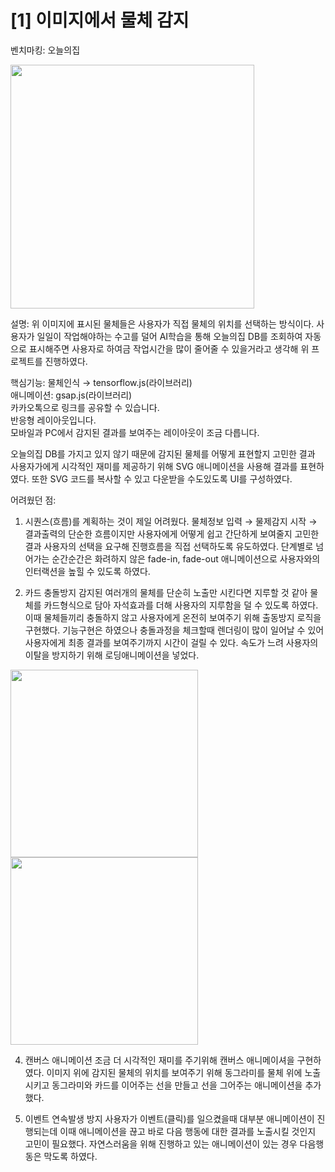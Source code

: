 
<h1>[1] 이미지에서 물체 감지</h1>

벤치마킹: 오늘의집

<img width="390" src="https://user-images.githubusercontent.com/65368411/177924145-2f0abc74-95ed-46c7-88d5-a8296349245e.png">

설명: 위 이미지에 표시된 물체들은 사용자가 직접 물체의 위치를 선택하는 방식이다. 사용자가 일일이 작업해야하는 수고를 덜어 AI학습을 통해 
오늘의집 DB를 조회하여 자동으로 표시해주면 사용자로 하여금 작업시간을 많이 줄어줄 수 있을거라고 생각해 위 프로젝트를 진행하였다.

핵심기능: 물체인식 → tensorflow.js(라이브러리)<br>
애니메이션: gsap.js(라이브러리)<br>
카카오톡으로 링크를 공유할 수 있습니다.<br>
반응형 레이아웃입니다.<br>
모바일과 PC에서 감지된 결과를 보여주는 레이아웃이 조금 다릅니다.<br>

오늘의집 DB를 가지고 있지 않기 때문에 감지된 물체를 어떻게 표현할지 고민한 결과 사용자가에게 시각적인 재미를 제공하기 위해 SVG 애니메이션을 사용해 결과를 표현하였다.
또한 SVG 코드를 복사할 수 있고 다운받을 수도있도록 UI를 구성하였다.

어려웠던 점:
1. 시퀀스(흐름)를 계획하는 것이 제일 어려웠다. 
물체정보 입력 → 물제감지 시작 → 결과출력의 단순한 흐름이지만 사용자에게 어떻게 쉽고 간단하게 보여줄지 고민한 결과 사용자의 선택을 요구해
진행흐름을 직접 선택하도록 유도하였다. 단계별로 넘어가는 순간순간은 화려하지 않은 fade-in, fade-out 애니메이션으로 사용자와의 인터랙션을 높힐 수 있도록 하였다.

2. 카드 충돌방지
감지된 여러개의 물체를 단순히 노출만 시킨다면 지루할 것 같아 물체를 카드형식으로 담아 자석효과를 더해 사용자의 지루함을 덜 수 있도록 하였다.
이때 물체들끼리 충돌하지 않고 사용자에게 온전히 보여주기 위해 출동방지 로직을 구현했다. 기능구현은 하였으나 충돌과정을 체크할때 렌더링이 많이 일어날 수 있어
사용자에게 최종 결과를 보여주기까지 시간이 걸릴 수 있다. 속도가 느려 사용자의 이탈을 방지하기 위해 로딩애니메이션을 넣었다.

<img width="300" src="https://img1.daumcdn.net/thumb/R1280x0/?scode=mtistory2&fname=https%3A%2F%2Fblog.kakaocdn.net%2Fdn%2Fc68y2z%2FbtrEBsQnjzR%2FYwR0XKM0dRPIEMUPn2ghTk%2Fimg.png">
<img width="300" src="https://img1.daumcdn.net/thumb/R1280x0/?scode=mtistory2&fname=https%3A%2F%2Fblog.kakaocdn.net%2Fdn%2Feshv6K%2FbtrEw612wfQ%2FfaBYlx53RinLLHHD9slBzK%2Fimg.png">

4. 캔버스 애니메이션
조금 더 시각적인 재미를 주기위해 캔버스 애니메이셔을 구현하였다. 이미지 위에 감지된 물체의 위치를 보여주기 위해 동그라미를 물체 위에 노출시키고 
동그라미와 카드를 이어주는 선을 만들고 선을 그어주는 애니메이션을 추가했다.

6. 이벤트 연속발생 방지
사용자가 이벤트(클릭)를 일으켰을때 대부분 애니메이션이 진행되는데 이때 애니메이션을 끊고 바로 다음 행동에 대한 결과를 노출시킬 것인지 고민이 필요했다.
자연스러움을 위해 진행하고 있는 애니메이션이 있는 경우 다음행동은 막도록 하였다.





